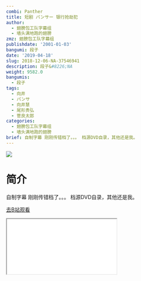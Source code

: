 ```yaml
---
combi: Panther
title: 短剧 パンサー 银行抢劫犯
author:
  - 翅膀包工队字幕组
  - 墙头满地跑的翅膀
zmz: 翅膀包工队字幕组
publishdate: '2001-01-03'
bangumi: 段子
date: '2019-04-18'
slug: 2018-12-06-NA-37546941
description: 段子&#8226;NA
weight: 9582.0
bangumis:
  - 段子
tags:
  - 向井
  - パンサ
  - 向井慧
  - 尾形贵弘
  - 菅良太郎
categories:
  - 翅膀包工队字幕组
  - 墙头满地跑的翅膀
brief: 自制字幕 刚刚传错档了。。。 档源DVD自录，其他还是我。
---
```

![](https://i.imgur.com/8FaLhHE.jpg)
# 简介  
自制字幕
刚刚传错档了。。。
档源DVD自录，其他还是我。  

[去B站观看](https://www.bilibili.com/video/av37546941/)
<div class ="resp-container"><iframe class="testiframe" src="//player.bilibili.com/player.html?aid=37546941"", scrolling="no", allowfullscreen="true" > </iframe></div> 
